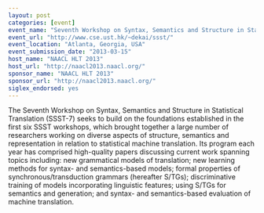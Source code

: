 ```yaml
---
layout: post
categories: [event]
event_name: "Seventh Workshop on Syntax, Semantics and Structure in Statistical Translation (SSST-7)"
event_url: "http://www.cse.ust.hk/~dekai/ssst/"
event_location: "Atlanta, Georgia, USA"
event_submission_date: "2013-03-15"
host_name: "NAACL HLT 2013"
host_url: "http://naacl2013.naacl.org/"
sponsor_name: "NAACL HLT 2013"
sponsor_url: "http://naacl2013.naacl.org/"
siglex_endorsed: yes
---
```

The Seventh Workshop on Syntax, Semantics and Structure in Statistical Translation (SSST-7) seeks to build on the foundations established in the first six SSST workshops, which brought together a large number of researchers working on diverse aspects of structure, semantics and representation in relation to statistical machine translation. Its program each year has comprised high-quality papers discussing current work spanning topics including: new grammatical models of translation; new learning methods for syntax- and semantics-based models; formal properties of synchronous/transduction grammars (hereafter S/TGs); discriminative training of models incorporating linguistic features; using S/TGs for semantics and generation; and syntax- and semantics-based evaluation of machine translation.